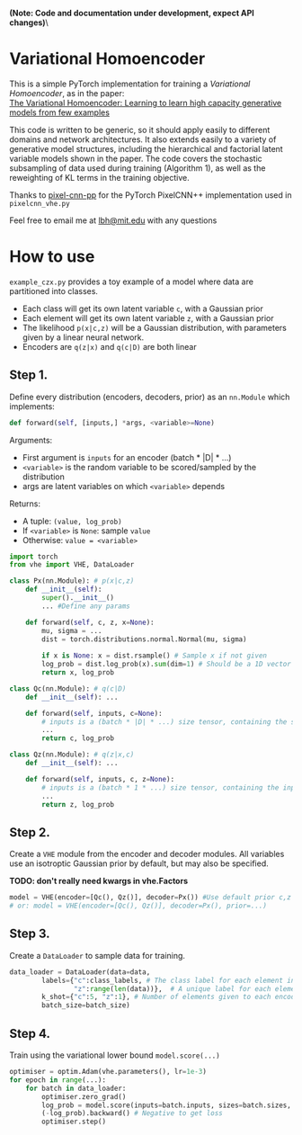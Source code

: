 **(Note: Code and documentation under development, expect API changes)**\

# Variational Homoencoder
This is a simple PyTorch implementation for training a _Variational Homoencoder_, as in the paper:\
[The Variational Homoencoder:
Learning to learn high capacity generative models from few examples](http://auai.org/uai2018/proceedings/papers/351.pdf)

This code is written to be generic, so it should apply easily to different domains and network architectures. It also extends easily to a variety of generative model structures, including the hierarchical and factorial latent variable models shown in the paper. The code covers the stochastic subsampling of data used during training (Algorithm 1), as well as the reweighting of KL terms in the training objective. 

Thanks to [pixel-cnn-pp](https://github.com/pclucas14/pixel-cnn-pp) for the PyTorch PixelCNN++ implementation used in `pixelcnn_vhe.py`

Feel free to email me at [lbh@mit.edu](mailto:lbh@mit.edu) with any questions

# How to use
`example_czx.py` provides a toy example of a model where data are partitioned into classes.
- Each class will get its own latent variable `c`, with a Gaussian prior
- Each element will get its own latent variable `z`, with a Gaussian prior
- The likelihood `p(x|c,z)` will be a Gaussian distribution, with parameters given by a linear neural network.
- Encoders are `q(z|x)` and `q(c|D)` are both linear

## Step 1.
Define every distribution (encoders, decoders, prior) as an `nn.Module` which implements:
```python
def forward(self, [inputs,] *args, <variable>=None)
```
Arguments:
- First argument is `inputs` for an encoder (batch * |D| * ...)
- `<variable>` is the random variable to be scored/sampled by the distribution
- args are latent variables on which `<variable>` depends
    
Returns:
- A tuple: `(value, log_prob)`
- If `<variable>` is `None`: sample `value`
- Otherwise: `value = <variable>`

```python
import torch
from vhe import VHE, DataLoader

class Px(nn.Module): # p(x|c,z)
    def __init__(self):
        super().__init__()
        ... #Define any params

    def forward(self, c, z, x=None):
        mu, sigma = ...
        dist = torch.distributions.normal.Normal(mu, sigma) 
        
        if x is None: x = dist.rsample() # Sample x if not given
        log_prob = dist.log_prob(x).sum(dim=1) # Should be a 1D vector with nBatch elements
        return x, log_prob

class Qc(nn.Module): # q(c|D)
    def __init__(self): ...

    def forward(self, inputs, c=None):    
        # inputs is a (batch * |D| * ...) size tensor, containing the support set D
        ...
        return c, log_prob

class Qz(nn.Module): # q(z|x,c)
    def __init__(self): ...

    def forward(self, inputs, c, z=None):
        # inputs is a (batch * 1 * ...) size tensor, containing the input example x
        ...
        return z, log_prob
```

## Step 2.
Create a `VHE` module from the encoder and decoder modules. All variables use an isotroptic Gaussian prior by default, but may also be specified.

**TODO: don't really need kwargs in vhe.Factors**
```python
model = VHE(encoder=[Qc(), Qz()], decoder=Px()) #Use default prior c,z ~ N(0, 1)
# or: model = VHE(encoder=[Qc(), Qz()], decoder=Px(), prior=...)
```

## Step 3.
Create a `DataLoader` to sample data for training.

```python
data_loader = DataLoader(data=data,
        labels={"c":class_labels, # The class label for each element in data
                "z":range(len(data))},  # A unique label for each element in data
        k_shot={"c":5, "z":1}, # Number of elements given to each encoder
        batch_size=batch_size)
```

## Step 4.
Train using the variational lower bound `model.score(...)`

```python
optimiser = optim.Adam(vhe.parameters(), lr=1e-3)
for epoch in range(...):
    for batch in data_loader:
        optimiser.zero_grad()
        log_prob = model.score(inputs=batch.inputs, sizes=batch.sizes, x=batch.target)
        (-log_prob).backward() # Negative to get loss
        optimiser.step()
```
